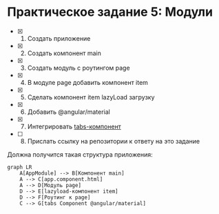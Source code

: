 # Практическое задание 5: Модули

- [x] 1. Создать приложение
- [x] 2. Создать компонент main
- [x] 3. Создать модуль с роутингом page
- [x] 4. В модуле page добавить компонент item
- [x] 5. Сделать компонент item lazyLoad загрузку
- [x] 6. Добавить @angular/material
- [x] 7. Интегрировать [tabs-компонент](https://material.angular.io/components/tabs/overview)
- [ ] 8. Прислать ссылку на репозитории к ответу на это задание

Должна получится такая структура приложения:

```mermaid
graph LR
    A[AppModule] --> B[Компонент main]
    A --> C[app.component.html]
    A --> D[Модуль page]
    D --> E[lazyload-компонент item]
    D --> F[Роутинг к page]
    C --> G[tabs Component @angular/material]
```
